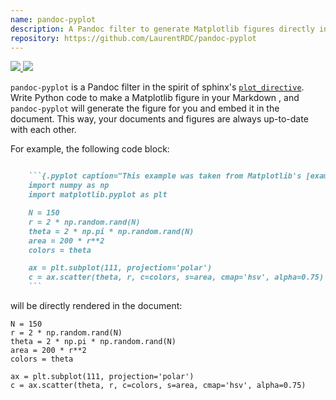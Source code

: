 ```yaml
---
name: pandoc-pyplot
description: A Pandoc filter to generate Matplotlib figures directly in documents
repository: https://github.com/LaurentRDC/pandoc-pyplot
---
```


<a href="http://hackage.haskell.org/package/pandoc-pyplot" target="_blank">
    <img src="https://img.shields.io/hackage/v/pandoc-pyplot.svg">
</a>
<a href="http://stackage.org/nightly/package/pandoc-pyplot" target="_blank">
    <img src="http://stackage.org/package/pandoc-pyplot/badge/nightly">
</a>

`pandoc-pyplot` is a Pandoc filter in the spirit of sphinx's [`plot_directive`](https://matplotlib.org/devel/plot_directive.html). Write Python code to make a Matplotlib figure in your Markdown , and `pandoc-pyplot` will generate the figure for you and embed it in the document. This way, your documents and figures are always up-to-date with each other.

For example, the following code block:

```markdown

    ```{.pyplot caption="This example was taken from Matplotlib's [example gallery](https://matplotlib.org/examples/pie_and_polar_charts/polar_scatter_demo.html)"}
    import numpy as np
    import matplotlib.pyplot as plt

    N = 150
    r = 2 * np.random.rand(N)
    theta = 2 * np.pi * np.random.rand(N)
    area = 200 * r**2
    colors = theta

    ax = plt.subplot(111, projection='polar')
    c = ax.scatter(theta, r, c=colors, s=area, cmap='hsv', alpha=0.75)
    ```

```

will be directly rendered in the document:

```{.pyplot directory="images/pandoc-pyplot-gallery/" caption="This example was taken from Matplotlib's [example gallery](https://matplotlib.org/examples/pie_and_polar_charts/polar_scatter_demo.html)"}
N = 150
r = 2 * np.random.rand(N)
theta = 2 * np.pi * np.random.rand(N)
area = 200 * r**2
colors = theta

ax = plt.subplot(111, projection='polar')
c = ax.scatter(theta, r, c=colors, s=area, cmap='hsv', alpha=0.75)
```